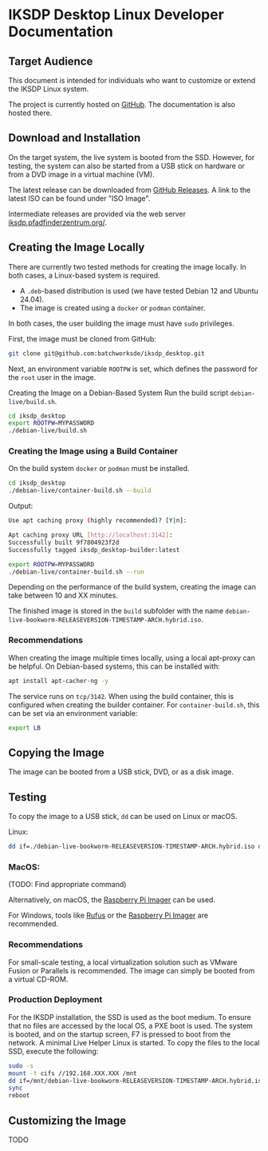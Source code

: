 # IKSDP Desktop Linux Developer Documentation  

## Target Audience  

This document is intended for individuals who want to customize or extend the IKSDP Linux system.

The project is currently hosted on [GitHub](https://github.com/batchworksde/iksdp_desktop). The documentation is also hosted there.

## Download and Installation  

On the target system, the live system is booted from the SSD. However, for testing, the system can also be started from a USB stick on hardware or from a DVD image in a virtual machine (VM).

The latest release can be downloaded from [GitHub Releases](https://github.com/batchworksde/iksdp_desktop/releases). A link to the latest ISO can be found under "ISO Image".

Intermediate releases are provided via the web server [iksdp.pfadfinderzentrum.org/](http://iksdp.pfadfinderzentrum.org).  

## Creating the Image Locally

There are currently two tested methods for creating the image locally. In both cases, a Linux-based system is required.

- A `.deb`-based distribution is used (we have tested Debian 12 and Ubuntu 24.04).  
- The image is created using a `docker` or `podman` container.

In both cases, the user building the image must have `sudo` privileges.  

First, the image must be cloned from GitHub:

```bash
git clone git@github.com:batchworksde/iksdp_desktop.git
```

Next, an environment variable `ROOTPW` is set, which defines the password for the `root` user in the image.

Creating the Image on a Debian-Based System
Run the build script `debian-live/build.sh`.

```bash
cd iksdp_desktop
export ROOTPW=MYPASSWORD
./debian-live/build.sh
``` 

### Creating the Image using a Build Container

On the build system `docker` or `podman` must be installed.

```bash
cd iksdp_desktop
./debian-live/container-build.sh --build
``` 

Output:
```bash
Use apt caching proxy (highly recommended)? [Y|n]: 

Apt caching proxy URL [http://localhost:3142]: 
Successfully built 9f7804923f2d
Successfully tagged iksdp_desktop-builder:latest
```

```bash
export ROOTPW=MYPASSWORD
./debian-live/container-build.sh --run
``` 

Depending on the performance of the build system, creating the image can take between 10 and XX minutes.

The finished image is stored in the `build` subfolder with the name `debian-live-bookworm-RELEASEVERSION-TIMESTAMP-ARCH.hybrid.iso`.

### Recommendations
When creating the image multiple times locally, using a local apt-proxy can be helpful. On Debian-based systems, this can be installed with:

```bash
apt install apt-cacher-ng -y
```

The service runs on `tcp/3142`. When using the build container, this is configured when creating the builder container. For `container-build.sh`, this can be set via an environment variable:

```bash
export LB
```

## Copying the Image
The image can be booted from a USB stick, DVD, or as a disk image.

## Testing
To copy the image to a USB stick, `dd` can be used on Linux or macOS.

Linux:
```bash
dd if=./debian-live-bookworm-RELEASEVERSION-TIMESTAMP-ARCH.hybrid.iso of=/dev/sdX bs=1M status=progress
```

### MacOS:
(TODO: Find appropriate command)

Alternatively, on macOS, the [Raspberry Pi Imager](https://www.raspberrypi.com/software/) can be used.

For Windows, tools like [Rufus](https://rufus.ie)  or the [Raspberry Pi Imager](https://www.raspberrypi.com/software/) are recommended.

### Recommendations

For small-scale testing, a local virtualization solution such as VMware Fusion or Parallels is recommended. The image can simply be booted from a virtual CD-ROM.

### Production Deployment

For the IKSDP installation, the SSD is used as the boot medium. To ensure that no files are accessed by the local OS, a PXE boot is used.
The system is booted, and on the startup screen, F7 is pressed to boot from the network. A minimal Live Helper Linux is started. To copy the files to the local SSD, execute the following:

```bash
sudo -s
mount -t cifs //192.168.XXX.XXX /mnt
dd if=/mnt/debian-live-bookworm-RELEASEVERSION-TIMESTAMP-ARCH.hybrid.iso of=/dev/nvme0n1 bs=1M status=progress
sync
reboot
```

## Customizing the Image

TODO
